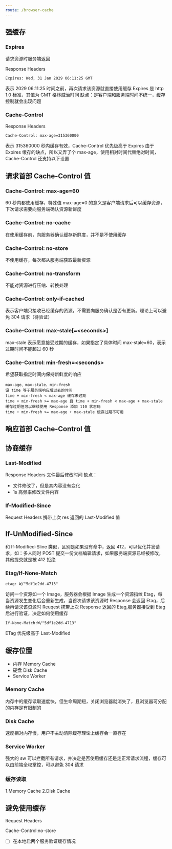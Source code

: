```yaml
---
route: /browser-cache
---
```


## 强缓存

### Expires

请求资源时服务端返回

Response Headers

```
Expires: Wed, 31 Jan 2029 06:11:25 GMT
```

表示 2029 06:11:25 时间之前，再次请求该资源就直接使用缓存
Expires 是 http 1.0 标准，其值为 GMT 格林威治时间
缺点：是客户端和服务端时间不统一，缓存控制就会出现问题

### Cache-Control

Response Headers

```
Cache-Control: max-age=315360000
```

表示 315360000 秒内缓存有效，Cache-Control 优先级高于 Expires
由于 Expires 缓存的缺点，所以又弄了个 max-age，使用相对时间代替绝对时间，Cache-Control 还支持以下设置

## 请求首部 Cache-Control 值

### Cache-Control: max-age=60

60 秒内都使用缓存，特殊值 max-age=0 的意义是客户端请求后可以缓存资源，下次请求需要向服务端确认资源新鲜度

### Cache-Control: no-cache

在使用缓存前，向服务器确认缓存新鲜度，并不是不使用缓存

### Cache-Control: no-store

不使用缓存，每次都从服务端获取最新资源

### Cache-Control: no-transform

不能对资源进行压缩、转换处理

### Cache-Control: only-if-cached

表示客户端只接收已经缓存的资源，不需要向服务确认是否有更新。理论上可以避免 304 请求（待验证）

### Cache-Control: max-stale[=<seconds\>]

max-stale 表示愿意接受过期的缓存，如果指定了具体时间 max-stale=60，表示过期时间不能超过 60 秒

### Cache-Control: min-fresh=<seconds\>

希望获取指定时间内保持新鲜度的响应

    max-age、max-stale、min-fresh
    设 time 等于服务端响应后过去的时间
    time + min-fresh < max-age 缓存未过期
    time + min-fresh >= max-age 且 time + min-fresh < max-age + max-stale 缓存过期但可以继续使用 Response 添加 110 状态码
    time + min-fresh >= max-age + max-stale 缓存过期不可用

## 响应首部 Cache-Control 值

## 协商缓存

### Last-Modified

Response Headers
文件最后修改时间
缺点：

- 文件修改了，但是其内容没有变化
- 1s 高频率修改文件内容

### If-Modified-Since

Request Headers
携带上次 res 返回的 Last-Modified 值

## If-UnModified-Since

和 If-Modified-Sline 类似，区别是如果没有命中，返回 412，可以优化并发请求，如：多人同时 POST 提交一份文档编辑请求，如果服务端资源已经被修改，其他提交就是被 412 拒绝

### Etag/If-None-Match

```
etag: W/"5df1e2dd-4713"
```

访问一个资源如一个 Image，服务器会根据 Image 生成一个资源指纹 Etag，每当资源发生变化后会重新生成，当首次请求该资源时 Response 会返回 Etag，后续再请求该资源时 Reuqest 携带上次 Response 返回的 Etag,服务器接受到 Etag 后进行验证，决定如何使用缓存

```
If-None-Match:W/"5df1e2dd-4713"
```

ETag 优先级高于 Last-Modified

## 缓存位置

- 内存 Memory Cache
- 硬盘 Disk Cache
- Service Worker

### Memory Cache

内存中的缓存读取速度快，但生命周期短，关闭浏览器就消失了，且浏览器可分配的内存是有限制的

### Disk Cache

速度相对内存慢，用户不主动清除缓存理论上缓存会一直存在

### Service Worker

强大的 sw 可以拦截所有请求，并决定是否使用缓存还是走正常请求流程，缓存可以由前端全权掌控，可以避免 304 请求

### 缓存读取

1.Memory Cache
2.Disk Cache

## 避免使用缓存

Request Headers

Cache-Control:no-store

- [ ] 在本地启两个服务验证缓存情况
